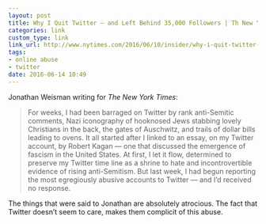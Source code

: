 ```yaml
---
layout: post
title: Why I Quit Twitter — and Left Behind 35,000 Followers | Th New York Times
categories: link
custom_type: link
link_url: http://www.nytimes.com/2016/06/10/insider/why-i-quit-twitter-and-left-behind-35000-followers.html
tags:
- online abuse
- twitter
date: 2016-06-14 10:49
---
```

Jonathan Weisman writing for *The New York Times*:

> For weeks, I had been barraged on Twitter by rank anti-Semitic comments, Nazi iconography of hooknosed Jews stabbing lovely Christians in the back, the gates of Auschwitz, and trails of dollar bills leading to ovens. It all started after I linked to an essay, on my Twitter account, by Robert Kagan — one that discussed the emergence of fascism in the United States. At first, I let it flow, determined to preserve my Twitter time line as a shrine to hate and incontrovertible evidence of rising anti-Semitism. But last week, I had begun reporting the most egregiously abusive accounts to Twitter — and I’d received no response.

The things that were said to Jonathan are absolutely atrocious. The fact that Twitter doesn’t seem to care, makes them complicit of this abuse.
